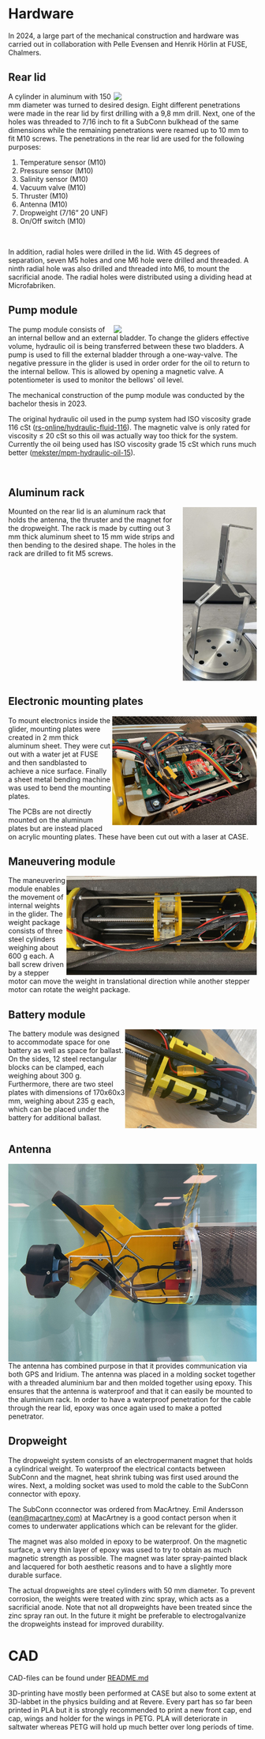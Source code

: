 # Hardware

In 2024, a large part of the mechanical construction and hardware was carried out in collaboration with Pelle Evensen and Henrik Hörlin at FUSE, Chalmers. 

## Rear lid

<img align="right" src="./Bilder/Genomföringar.jpg" width="290" />

A cylinder in aluminum with 150 mm diameter was turned to desired design.
Eight different penetrations were made in the rear lid by first drilling with a 9,8 mm drill. Next, one of the holes was threaded to 7/16 inch to fit a SubConn bulkhead of the same dimensions while the remaining penetrations were reamed up to 10 mm to fit M10 screws.
The penetrations in the rear lid are used for the following purposes:

1. Temperature sensor (M10)
2. Pressure sensor (M10)
3. Salinity sensor (M10)
4. Vacuum valve (M10)
5. Thruster (M10)
6. Antenna (M10)
7. Dropweight (7/16” 20 UNF)
8. On/Off switch (M10)

<br clear="right"/>

In addition, radial holes were drilled in the lid. With 45 degrees of separation, seven M5 holes and one M6 hole were drilled and threaded. A ninth radial hole was also drilled and threaded into M6, to mount the sacrificial anode. The radial holes were distributed using a dividing head at Microfabriken.

## Pump module

<img align="right" src="./Bilder/Skärmbild_16-8-2024_122616_.jpeg" width="290" />

The pump module consists of an internal bellow and an external bladder. To change the gliders effective volume, hydraulic oil is being transferred between these two bladders. A pump is used to fill the external bladder through a one-way-valve. The negative pressure in the glider is used in order order for the oil to return to the internal bellow. This is allowed by opening a magnetic valve. A potentiometer is used to monitor the bellows' oil level.

The mechanical construction of the pump module was conducted by the bachelor thesis in 2023. 

The original hydraulic oil used in the pump system had ISO viscosity grade 116 cSt ([rs-online/hydraulic-fluid-116](https://se.rs-online.com/web/p/hydraulic-fluid/2044572?gb=s)). The magnetic valve is only rated for viscosity ≤ 20 cSt so this oil was actually way too thick for the system. Currently the oil being used has ISO viscosity grade 15 cSt which runs much better ([mekster/mpm-hydraulic-oil-15](https://www.mekster.se/mpm-15-hvi-15-842747.html#918=115189)).

<br clear="right"/>

## Aluminum rack
<img align="right" src="./Bilder/Rack.jpg" width="150" />

Mounted on the rear lid is an aluminum rack that holds the antenna, the thruster and the magnet for the dropweight. The rack is made by cutting out 3 mm thick aluminum sheet to 15 mm wide strips and then bending to the desired shape. The holes in the rack are drilled to fit M5 screws.
<br clear="right"/>

## Electronic mounting plates

<img align="right" src="./Bilder/ElectronicMountingPlates.jpg" height="220" />

To mount electronics inside the glider, mounting plates were created in 2 mm thick aluminum sheet. They were cut out with a water jet at FUSE and then sandblasted to achieve a nice surface. Finally a sheet metal bending machine was used to bend the mounting plates.

The PCBs are not directly mounted on the aluminum plates but are instead placed on acrylic mounting plates. These have been cut out with a laser at CASE.
<br clear="right"/>

## Maneuvering module

<img align="right" src="./Bilder/ManouveringModule.jpg" height="200" />

The maneuvering module enables the movement of internal weights in the glider. The weight package consists of three steel cylinders weighing about 600 g each. A ball screw driven by a stepper motor can move the weight in translational direction while another stepper motor can rotate the weight package.
<br clear="right"/>

## Battery module

<img align="right" src="./Bilder/BatteryModule.jpg" height="200" />

The battery module was designed to accommodate space for one battery as well as space for ballast. On the sides, 12 steel rectangular blocks can be clamped, each weighing about 300 g. Furthermore, there are two steel plates with dimensions of 170x60x3 mm, weighing about 235 g each, which can be placed under the battery for additional ballast. 
<br clear="right"/>

## Antenna
<img align="right" src="./Bilder/RearCap.jpg" height="400" />

The antenna has combined purpose in that it provides communication via both GPS and Iridium. The antenna was placed in a molding socket together with a threaded aluminium bar and then molded together using epoxy. This ensures that the antenna is waterproof and that it can easily be mounted to the aluminium rack. In order to have a waterproof penetration for the cable through the rear lid, epoxy was once again used to make a potted penetrator.

## Dropweight

The dropweight system consists of an electropermanent magnet that holds a cylindrical weight. To waterproof the electrical contacts between SubConn and the magnet, heat shrink tubing was first used around the wires. Next, a molding socket was used to mold the cable to the SubConn connector with epoxy. 

The SubConn cconnector was ordered from MacArtney. Emil Andersson ([ean@macartney.com](ean@macartney.com)) at MacArtney is a good contact person when it comes to underwater applications which can be relevant for the glider.

The magnet was also molded in epoxy to be waterproof. On the magnetic surface, a very thin layer of epoxy was used to try to obtain as much magnetic strength as possible. The magnet was later spray-painted black and lacquered for both aesthetic reasons and to have a slightly more durable surface. 

The actual dropweights are steel cylinders with 50 mm diameter. To prevent corrosion, the weights were treated with zinc spray, which acts as a sacrificial anode. Note that not all dropweights have been treated since the zinc spray ran out. In the future it might be preferable to electrogalvanize the dropweights instead for improved durability.
<br clear="right"/>

# CAD

CAD-files can be found under [README.md](/README.md)

3D-printing have mostly been performed at CASE but also to some extent at 3D-labbet in the physics building and at Revere. Every part has so far been printed in PLA but it is strongly recommended to print a new front cap, end cap, wings and holder for the wings in PETG. PLA will deteriorate in saltwater whereas PETG will hold up much better over long periods of time.

